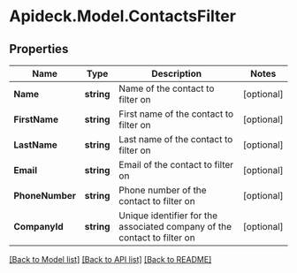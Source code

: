 # Apideck.Model.ContactsFilter

## Properties

Name | Type | Description | Notes
------------ | ------------- | ------------- | -------------
**Name** | **string** | Name of the contact to filter on | [optional] 
**FirstName** | **string** | First name of the contact to filter on | [optional] 
**LastName** | **string** | Last name of the contact to filter on | [optional] 
**Email** | **string** | Email of the contact to filter on | [optional] 
**PhoneNumber** | **string** | Phone number of the contact to filter on | [optional] 
**CompanyId** | **string** | Unique identifier for the associated company of the contact to filter on | [optional] 

[[Back to Model list]](../README.md#documentation-for-models) [[Back to API list]](../README.md#documentation-for-api-endpoints) [[Back to README]](../README.md)

